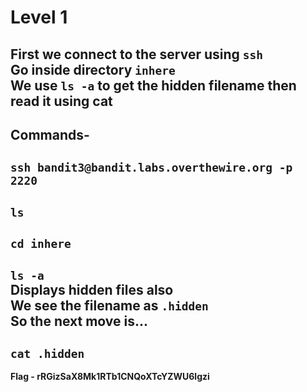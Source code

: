 # Level 1
First we connect to the server using `ssh`<br/>
Go inside directory `inhere`<br/>
We use `ls -a` to get the hidden filename then read it using cat<br/>
---
Commands-
---
`ssh bandit3@bandit.labs.overthewire.org -p 2220`
---
`ls`
---
`cd inhere`
---
`ls -a`<br/>
Displays hidden files also<br/>
We see the filename as `.hidden`<br/>
So the next move is...
---
`cat .hidden`
---
**Flag - rRGizSaX8Mk1RTb1CNQoXTcYZWU6lgzi**